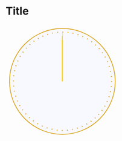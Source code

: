 Title
========================================================
<script src="http://d3js.org/d3.v2.min.js" charset="utf-8"></script>




<p id="chart">

<svg width="300px" height="300px">
  <title>Golden Watch</title>
  <circle cx="150" cy="150" r="140" fill="ghostwhite" stroke="goldenrod" stroke-width="2" />
  <circle cx="150" cy="150" r="130" fill="none" stroke="goldenrod" stroke-width="3" stroke-dasharray="2,11.613568" transform="rotate(-.12)" />
  <line y2="-130" stroke="gold" stroke-width="1" transform="translate(150,150) rotate(0)">
    <animateTransform attributeName="transform" type="rotate" repeatCount="indefinite" dur="60s" by="360" />
  </line>
  <line y2="-120" stroke="gold" stroke-width="2" transform="translate(150,150) rotate(0)">
    <animateTransform attributeName="transform" type="rotate" repeatCount="indefinite" dur="60min" by="360" />
  </line>
  <line y2="-110" stroke="gold" stroke-width="3" transform="translate(150,150) rotate(0)">
    <animateTransform attributeName="transform" type="rotate" repeatCount="indefinite" dur="12h" by="360" />
  </line>
</svg>
<script>
var g = d3.select("#chart").append("svg").attr("height",500).attr("width",500).append("g");
var square = g.selectAll("rect").data([{"x":75,"y":50}]).enter().append("rect").attr("x",20).attr("y",20).attr("width",30).attr("height",30).style("fill","lightgreen");
</script>

</p>
